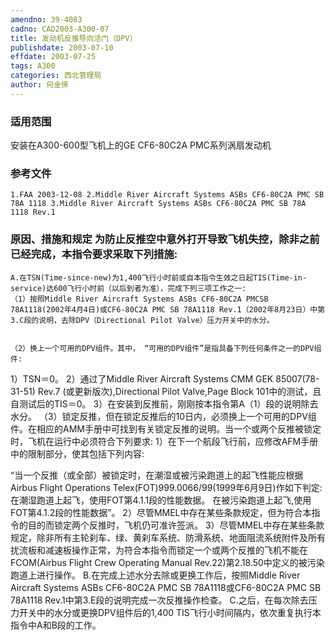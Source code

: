 ```yaml
---
amendno: 39-4083
cadno: CAD2003-A300-07
title: 发动机反推导向活门（DPV）
publishdate: 2003-07-10
effdate: 2003-07-25
tags: A300
categories: 西北管理局
author: 何金徕
---
```


### 适用范围 
安装在A300-600型飞机上的GE CF6-80C2A PMC系列涡扇发动机

### 参考文件
    1.FAA 2003-12-08 2.Middle River Aircraft Systems ASBs CF6-80C2A PMC SB 78A 1118 3.Middle River Aircraft Systems ASBs CF6-80C2A PMC SB 78A 1118 Rev.1 

### 原因、措施和规定     为防止反推空中意外打开导致飞机失控，除非之前已经完成，本指令要求采取下列措施: 
    A.在TSN(Time-since-new)为1,400飞行小时前或自本指令生效之日起TIS(Time-in-service)达600飞行小时前（以后到者为准），完成下列三项工作之一: 
    （1）按照Middle River Aircraft Systems ASBs CF6-80C2A PMCSB 78A1118(2002年4月4日)或CF6-80C2A PMC SB 78A1118 Rev.1（2002年8月23日）中第3.C段的说明，去除DPV（Directional Pilot Valve）压力开关中的水分。 

  
    （2）换上一个可用的DPV组件。其中， “可用的DPV组件”是指具备下列任何条件之一的DPV组件: 
1）TSN＝0。 
       2）通过了Middle River Aircraft Systems CMM GEK 85007(78-31-51) Rev.7 (或更新版次),Directional Pilot Valve,Page Block 101中的测试，且自测试后的TIS＝0。 
3）在安装到反推前，刚刚按本指令第A（1）段的说明除去水分。 
    （3）锁定反推，但在锁定反推后的10日内，必须换上一个可用的DPV组件。在相应的AMM手册中可找到有关锁定反推的说明。当一个或两个反推被锁定时，飞机在运行中必须符合下列要求: 
       1）在下一个航段飞行前，应修改AFM手册中的限制部分，使其包括下列内容: 

“当一个反推（或全部）被锁定时，在潮湿或被污染跑道上的起飞性能应根据Airbus Flight Operations Telex(FOT)999.0066/99(1999年6月9日)作如下判定: 
在潮湿跑道上起飞，使用FOT第4.1.1段的性能数据。 在被污染跑道上起飞,使用FOT第4.1.2段的性能数据”。 
2）尽管MMEL中存在某些条款规定，但为符合本指令的目的而锁定两个反推时，飞机仍可准许签派。 
3）尽管MMEL中存在某些条款规定，除非所有主轮刹车、绿、黄刹车系统、防滑系统、地面阻流系统附件及所有扰流板和减速板操作正常，为符合本指令而锁定一个或两个反推的飞机不能在FCOM(Airbus Flight Crew Operating Manual Rev.22)第2.18.50中定义的被污染跑道上进行操作。 
    B.在完成上述水分去除或更换工作后，按照Middle River Aircraft Systems ASBs CF6-80C2A PMC SB 78A1118或CF6-80C2A PMC SB 78A1118 Rev.1中第3.E段的说明完成一次反推操作检查。 
    C.之后，在每次除去压力开关中的水分或更换DPV组件后的1,400 TIS飞行小时间隔内，依次重复执行本指令中A和B段的工作。

